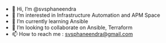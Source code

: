 - 👋 Hi, I’m @svsphaneendra
- 👀 I’m interested in Infrastructure Automation and APM Space
- 🌱 I’m currently learning Ansible
- 💞️ I’m looking to collaborate on Ansible, Terraform
- 📫 How to reach me : svsphaneendra@gmail.com

<!---
svsphaneendra/svsphaneendra is a ✨ special ✨ repository because its `README.md` (this file) appears on your GitHub profile.
You can click the Preview link to take a look at your changes.
--->

